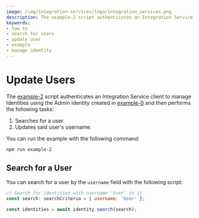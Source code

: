 ```yaml
---
image: /img/integration-services/logo/integration_services.png
description: The example-2 script authenticates an Integration Service client to manage Identities using the Admin identity created in example-0 and then searches for a user and then updates said user's username.
keywords:
- how to
- search for users
- update user
- example
- manage identity
---
```



# Update Users

The [example-2](https://github.com/iotaledger/integration-services/blob/master/clients/client-sdk/examples/2-UpdateUser.ts)
script authenticates an Integration Service client to manage Identities using the Admin identity created in [example-0](./how-to-run-examples) and then performs the following tasks:

1. Searches for a user.
2. Updates said user's username. 

You can run the example with the following command:

```bash
npm run example-2
```

## Search for a User

You can search for a user by the `username` field with the following script:

```js
// Search for identities with username 'User' in it
const search: searchCriteria = { username: 'User' };

const identities = await identity.search(search);
```
